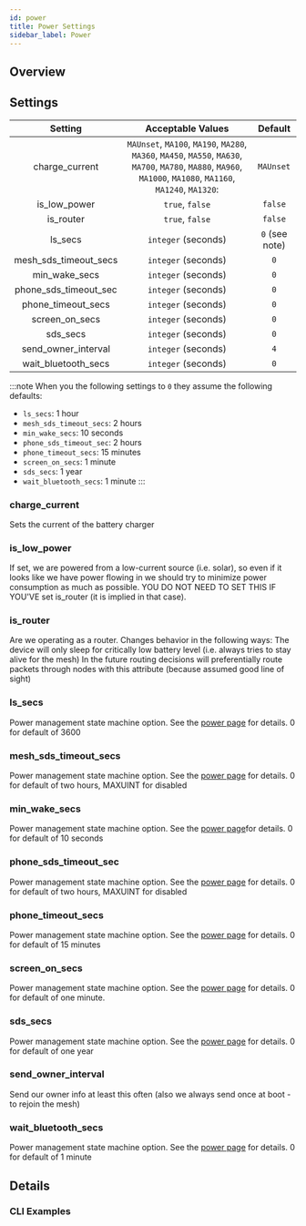 ```yaml
---
id: power
title: Power Settings
sidebar_label: Power
---
```


## Overview



## Settings

| Setting | Acceptable Values | Default |
| :-----: | :---------------: | :-----: |
| charge_current | `MAUnset`, `MA100`, `MA190`, `MA280`, `MA360`, `MA450`, `MA550`, `MA630`, `MA700`, `MA780`, `MA880`, `MA960`, `MA1000`, `MA1080`, `MA1160`, `MA1240`, `MA1320`: | `MAUnset` |
| is_low_power | `true`, `false` | `false` | If set, we are powered from a low-current source (i.e. solar), so even if it looks like we have power flowing in we should try to minimize power consumption as much as possible. YOU DO NOT NEED TO SET THIS IF YOU'VE set is_router (it is implied in that case). |
| is_router | `true`, `false` | `false` |
| ls_secs | `integer` (seconds) | `0` (see note) |
| mesh_sds_timeout_secs | `integer` (seconds) | `0` |
| min_wake_secs | `integer` (seconds) | `0` |
| phone_sds_timeout_sec | `integer` (seconds) | `0` | Power management state machine option. See the [power page](../software/other/power) for details. 0 for default of two hours, MAXUINT for disabled |
| phone_timeout_secs | `integer` (seconds) | `0` |
| screen_on_secs | `integer` (seconds) | `0` |
| sds_secs | `integer` (seconds) | `0` |
| send_owner_interval | `integer` (seconds) | `4` |
| wait_bluetooth_secs | `integer` (seconds) | `0` |

:::note
When you the following settings to `0` they assume the following defaults:
- `ls_secs`: 1 hour
- `mesh_sds_timeout_secs`: 2 hours
- `min_wake_secs`: 10 seconds
- `phone_sds_timeout_sec`: 2 hours
- `phone_timeout_secs`: 15 minutes
- `screen_on_secs`: 1 minute
- `sds_secs`: 1 year
- `wait_bluetooth_secs`: 1 minute
:::

### charge_current

Sets the current of the battery charger

### is_low_power

If set, we are powered from a low-current source (i.e. solar), so even if it looks like we have power flowing in we should try to minimize power consumption as much as possible. YOU DO NOT NEED TO SET THIS IF YOU'VE set is_router (it is implied in that case).

### is_router

Are we operating as a router. Changes behavior in the following ways: The device will only sleep for critically low battery level (i.e. always tries to stay alive for the mesh) In the future routing decisions will preferentially route packets through nodes with this attribute (because assumed good line of sight)

### ls_secs

Power management state machine option. See the [power page](../software/other/power) for details. 0 for default of 3600

### mesh_sds_timeout_secs

Power management state machine option. See the [power page](../software/other/power) for details. 0 for default of two hours, MAXUINT for disabled

### min_wake_secs

Power management state machine option. See the [power page](../software/other/power)for details. 0 for default of 10 seconds

### phone_sds_timeout_sec

Power management state machine option. See the [power page](../software/other/power) for details. 0 for default of two hours, MAXUINT for disabled

### phone_timeout_secs

Power management state machine option. See the [power page](../software/other/power) for details. 0 for default of 15 minutes

### screen_on_secs

Power management state machine option. See the [power page](../software/other/power) for details. 0 for default of one minute.

### sds_secs

Power management state machine option. See the [power page](../software/other/power) for details. 0 for default of one year

### send_owner_interval

Send our owner info at least this often (also we always send once at boot - to rejoin the mesh)

### wait_bluetooth_secs

Power management state machine option. See the [power page](../software/other/power) for details. 0 for default of 1 minute

## Details

### CLI Examples
